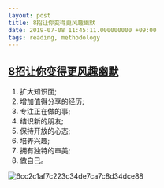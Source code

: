 ```yaml
---
layout: post
title: 8招让你变得更风趣幽默
date: 2019-07-08 11:45:11.000000000 +09:00
tags: reading, methodology
---
```


## [8招让你变得更风趣幽默](https://www.youtube.com/watch?v=5XJoIYKqzbk&list=WL&index=5&t=62s)


1. 扩大知识面;
2. 增加值得分享的经历;
3. 专注正在做的事;
4. 结识新的朋友;
5. 保持开放的心态;
6. 培养兴趣;
7. 拥有独特的审美;
8. 做自己。

![6cc2c1af7c223c34de7ca7c8d34dce88](https://github.com/StonesLuo/stonesluo.github.io/raw/master/_posts/image_folder/8招让你变得更风趣幽默.png)

